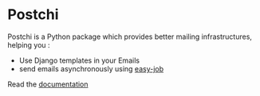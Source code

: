 # Postchi
Postchi is a Python package which provides better mailing infrastructures, helping you :

 - Use Django templates in your Emails
 -  send emails asynchronously using [easy-job](https://github.com/inb-co/easy-job)

Read the [documentation](http://postchi.readthedocs.io/en/latest/)